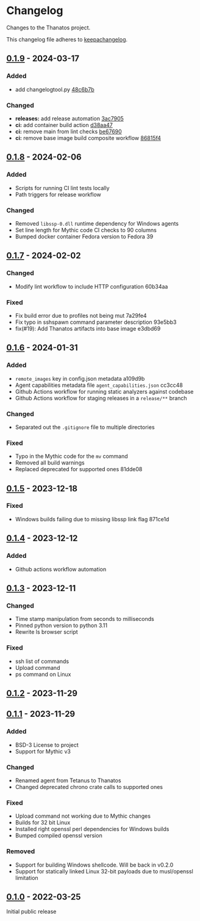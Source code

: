 # Changelog

Changes to the Thanatos project.


This changelog file adheres to [keepachangelog](https://keepachangelog.com/en/1.1.0/).

## [0.1.9] - 2024-03-17

### Added

- add changelogtool.py [48c6b7b](https://github.com/MythicAgents/thanatos/commit/48c6b7b40469eed3ed334dc7f7e527f264329245)

### Changed

- **releases:** add release automation [3ac7905](https://github.com/MythicAgents/thanatos/commit/3ac79057d7a5f3374c43ce64d171ee96f88d4c88)
- **ci:** add container build action [d38aa47](https://github.com/MythicAgents/thanatos/commit/d38aa47b6833a981e907ce420dcd12194448474b)
- **ci:** remove main from lint checks [be67690](https://github.com/MythicAgents/thanatos/commit/be676906537cce5d854ac376368db7d96cc7da61)
- **ci:** remove base image build composite workflow [86815f4](https://github.com/MythicAgents/thanatos/commit/86815f412766995608148e3beacc6235703ba524)

## [0.1.8] - 2024-02-06

### Added

- Scripts for running CI lint tests locally
- Path triggers for release workflow

### Changed

- Removed `libssp-0.dll` runtime dependency for Windows agents
- Set line length for Mythic code CI checks to 90 columns
- Bumped docker container Fedora version to Fedora 39

## [0.1.7] - 2024-02-02

### Changed

- Modify lint workflow to include HTTP configuration 60b34aa

### Fixed

- Fix build error due to profiles not being mut 7a29fe4
- Fix typo in sshspawn command parameter description 93e5bb3
- fix(#19): Add Thanatos artifacts into base image e3dbd69

## [0.1.6] - 2024-01-31

### Added

- `remote_images` key in config.json metadata a109d9b
- Agent capabilities metadata file `agent_capabilities.json` cc3cc48
- Github Actions workflow for running static analyzers against codebase
- Github Actions workflow for staging releases in a `release/**` branch

### Changed

- Separated out the `.gitignore` file to multiple directories

### Fixed

- Typo in the Mythic code for the `mv` command
- Removed all build warnings
- Replaced deprecated for supported ones 81dde08

## [0.1.5] - 2023-12-18

### Fixed

- Windows builds failing due to missing libssp link flag 871ce1d

## [0.1.4] - 2023-12-12

### Added

- Github actions workflow automation

## [0.1.3] - 2023-12-11

### Changed

- Time stamp manipulation from seconds to milliseconds
- Pinned python version to python 3.11
- Rewrite ls browser script

### Fixed

- ssh list of commands
- Upload command
- ps command on Linux

## [0.1.2] - 2023-11-29

## [0.1.1] - 2023-11-29

### Added

- BSD-3 License to project
- Support for Mythic v3

### Changed

- Renamed agent from Tetanus to Thanatos
- Changed deprecated chrono crate calls to supported ones

### Fixed

- Upload command not working due to Mythic changes
- Builds for 32 bit Linux
- Installed right openssl perl dependencies for Windows builds
- Bumped compiled openssl version

### Removed

- Support for building Windows shellcode. Will be back in v0.2.0
- Support for statically linked Linux 32-bit payloads due to musl/openssl limitation

## [0.1.0] - 2022-03-25

Initial public release

[0.1.9]: https://github.com/MythicAgents/thanatos/compare/v0.1.8...v0.1.9
[0.1.8]: https://github.com/MythicAgents/thanatos/compare/v0.1.7...v0.1.8
[0.1.7]: https://github.com/MythicAgents/thanatos/compare/v0.1.6...v0.1.7
[0.1.6]: https://github.com/MythicAgents/thanatos/compare/v0.1.5...v0.1.6
[0.1.5]: https://github.com/MythicAgents/thanatos/compare/v0.1.4...v0.1.5
[0.1.4]: https://github.com/MythicAgents/thanatos/compare/v0.1.3...v0.1.4
[0.1.3]: https://github.com/MythicAgents/thanatos/compare/v0.1.2...v0.1.3
[0.1.2]: https://github.com/MythicAgents/thanatos/compare/v0.1.1...v0.1.2
[0.1.1]: https://github.com/MythicAgents/thanatos/compare/v0.1.0...v0.1.1
[0.1.0]: https://github.com/MythicAgents/thanatos/releases/tag/v0.1.0
